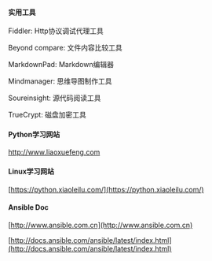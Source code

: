 #### 实用工具

Fiddler:                Http协议调试代理工具

Beyond compare:     文件内容比较工具

MarkdownPad:    Markdown编辑器

Mindmanager:       思维导图制作工具

Soureinsight:      源代码阅读工具

TrueCrypt:           磁盘加密工具

#### **Python学习网站**

[http://www.liaoxuefeng.com ](http://www.liaoxuefeng.com)

#### **Linux学习网站**

[https://python.xiaoleilu.com/](https://python.xiaoleilu.com/)

#### **Ansible Doc**

[http://www.ansible.com.cn](http://www.ansible.com.cn)

[http://docs.ansible.com/ansible/latest/index.html](http://docs.ansible.com/ansible/latest/index.html)

